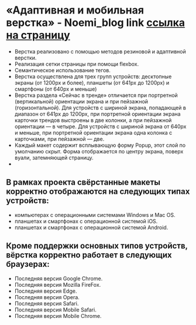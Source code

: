 # «Адаптивная и мобильная верстка» - Noemi_blog link [ссылка на страницу](https://nfdmitry.github.io/Noemi_blog/)

- Верстка реализовано с помощью методов резиновой и адаптивной верстки.
- Реализация сетки страницы при помощи flexbox.
- Семантическое использование тегов.
- Верстка осуществлена для трех групп устройств: десктопные экраны (от 1200px и более), планшеты (от 641px до 1200px) и смартфоны (от 640px и меньше)
- Верстка раздела «Сейчас в тренде» отличается при портретной (вертикальной) ориентации экрана и при пейзажной (горизонтальной). Для устройств с шириной экрана, попадающей в диапазон от 641px до 1200px, при портретной ориентации экрана карточки трендов выстроены в две колонки, а при пейзажной ориентации — в четыре. Для устройств с шириной экрана от 640px и меньше, при портретной ориентации экрана одна колонка с карточками, при пейзажной — две.
- Каждый макет содержит всплывающую форму Popup, этот слой по умолчанию скрыт. Форма отображается по центру экрана, поверх вуали, затемняющей страницу.
- 
## В рамках проекта свёрстанные макеты корректно отображаются на следующих типах устройств:
- компьютерах с операционными системами Windows и Mac OS.
- планшетах и смартфонах с операционной системой iOS.
- планшетах и смартфонах с операционной системой Android.

## Кроме поддержки основных типов устройств, вёрстка корректно работает в следующих браузерах:
- Последняя версия Google Chrome.
- Последняя версия Mozilla FireFox.
- Последняя версия Edge.
- Последняя версия Opera.
- Последняя версия Safari.
- Последняя версия Mobile Safari.
- Последняя версия Mobile Chrome.

